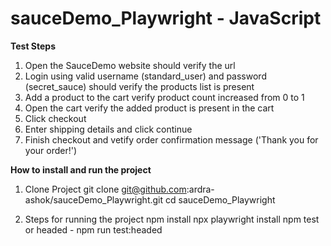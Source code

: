 # sauceDemo_Playwright - JavaScript

**Test Steps**
 1. Open the SauceDemo website 
    should verify the url
 2. Login using valid username (standard_user) and password (secret_sauce)
    should verify the products list is present
 3. Add a product to the cart
    verify product count increased from 0 to 1
 4. Open the cart 
    verify the added product is present in the cart
 5. Click checkout 
 6. Enter shipping details and click continue
 7. Finish checkout and vetify order confirmation message ('Thank you for your order!')

 

 **How to install and run the project**
  1. Clone Project 
    git clone git@github.com:ardra-ashok/sauceDemo_Playwright.git
    cd sauceDemo_Playwright
     
  2. Steps for running the project 
    npm install
    npx playwright install
    npm test
    or headed - npm run test:headed


     

     


